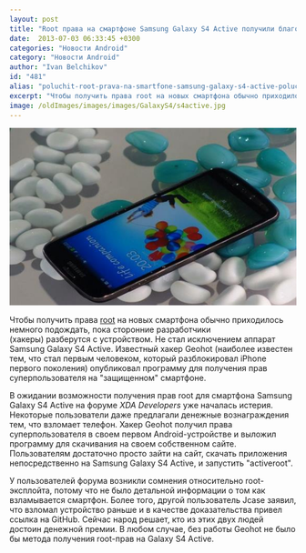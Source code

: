 ```yaml
---
layout: post
title: "Root права на смартфоне Samsung Galaxy S4 Active получили благодаря iPhone хакеру Geohot"
date:  2013-07-03 06:33:45 +0300
categories: "Новости Android"
category: "Новости Android"
author: "Ivan Belchikov"
id: "481"
alias: "poluchit-root-prava-na-smartfone-samsung-galaxy-s4-active-poluchilos-blagodarya-iphone-khakeru-geohot"
excerpt: "Чтобы получить права root на новых смартфона обычно приходилось немного подождать, пока сторонние разработчики (хакеры) разберутся с устройством. Не стал исключением аппарат Samsung Galaxy S4 Active. Известный хакер Geohot (наиболее известен тем, что стал первым человеком, который разблокировал iPhone первого поколения) опубликовал программу для получения прав суперпользователя на защищенном смартфоне."
image: /oldImages/images/images/GalaxyS4/s4active.jpg
---
```

<img src="/oldImages/images/images/GalaxyS4/s4active.jpg" alt="Samsung Galaxy S4 Active" />

Чтобы получить права <a href="index.php?option=com_content&amp;view=article&amp;id=429&amp;catid=9&amp;Itemid=103">root</a> на новых смартфона обычно приходилось немного подождать, пока сторонние разработчики (хакеры) разберутся с устройством. Не стал исключением аппарат Samsung Galaxy S4 Active. Известный хакер Geohot (наиболее известен тем, что стал первым человеком, который разблокировал iPhone первого поколения) опубликовал программу для получения прав суперпользователя на "защищенном" смартфоне.


В ожидании возможности получения прав root для смартфона Samsung Galaxy S4 Active на форуме<em > XDA Developers</em> уже началась истерия. Некоторые пользователи даже предлагали денежные вознаграждения тем, что взломает телефон. Хакер Geohot получил права суперпользователя в своем первом Android-устройстве и выложил программу для скачивания на своем собственном сайте. Пользователям достаточно просто зайти на сайт, скачать приложения непосредственно на Samsung Galaxy S4 Active, и запустить "activeroot".

У пользователей форума возникли сомнения относительно root-эксплойта, потому что не было детальной информации о том как взламывается смартфон. Более того, другой пользователь Jcase заявил, что взломал устройство раньше и в качестве доказательства привел ссылка на GitHub. Сейчас народ решает, кто из этих двух людей достоин денежной премии. В любом случае, без работы Geohot не было бы метода получения root-прав на Galaxy S4 Active.
